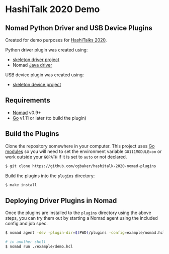 HashiTalk 2020 Demo
==========

Nomad Python Driver and USB Device Plugins
-------------------

Created for demo purposes for [HashiTalks 2020](https://events.hashicorp.com/hashitalks2020).

Python driver plugin was created using:
* [skeleton driver project](https://github.com/hashicorp/nomad-skeleton-driver-plugin) 
* Nomad [Java driver](https://nomadproject.io/docs/drivers/java/)

USB device plugin was created using:
* [skeleton device project](https://github.com/hashicorp/nomad-skeleton-device-plugin) 

Requirements
-------------------

- [Nomad](https://www.nomadproject.io/downloads.html) v0.9+
- [Go](https://golang.org/doc/install) v1.11 or later (to build the plugin)

Build the Plugins
-------------------

Clone the repository somewhere in your computer. This project uses
[Go modules](https://blog.golang.org/using-go-modules) so you will need to set
the environment variable `GO111MODULE=on` or work outside your `GOPATH` if it
is set to `auto` or not declared.

```sh
$ git clone https://github.com/cgbaker/hashitalk-2020-nomad-plugins
```

Build the plugins into the `plugins` directory:
```sh
$ make install
```

## Deploying Driver Plugins in Nomad

Once the plugins are installed to the `plugins` directory using the above steps, 
you can try them out by starting a Nomad agent using the included config and job spec.

```sh
$ nomad agent -dev -plugin-dir=$(PWD)/plugins -config=example/nomad.hcl

# in another shell
$ nomad run ./example/demo.hcl
```

